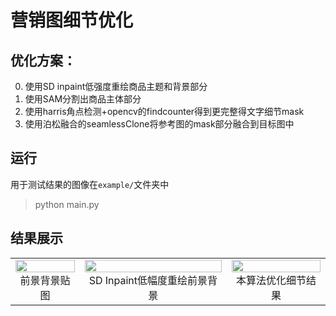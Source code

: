 # 营销图细节优化
## 优化方案：
 0. 使用SD inpaint低强度重绘商品主题和背景部分
 1. 使用SAM分割出商品主体部分
 2. 使用harris角点检测+opencv的findcounter得到更完整得文字细节mask
 3. 使用泊松融合的seamlessClone将参考图的mask部分融合到目标图中

## 运行
用于测试结果的图像在`example/`文件夹中
> python main.py

## 结果展示
<table>
  <tr>
    <td style="text-align:center;">
      <img src="https://github.com/user-attachments/assets/6f16927f-6a8b-4259-bcf4-2606445449cf" style="width:100%;">
      <br>前景背景贴图
    </td>
    <td style="text-align:center;">
      <img src="https://github.com/user-attachments/assets/632a1b53-c763-4364-95f3-4f6a7cd8c57c" style="width:100%;">
      <br>SD Inpaint低幅度重绘前景背景
    </td>
    <td style="text-align:center;">
      <img src="https://github.com/user-attachments/assets/4b086fb3-615e-40a3-8877-ef04dcf57a11" style="width:100%;">
      <br>本算法优化细节结果
    </td>
  </tr>
</table>

